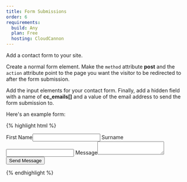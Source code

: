 ```yaml
---
title: Form Submissions
order: 6
requirements:
  build: Any
  plan: Free
  hosting: CloudCannon
---
```


Add a contact form to your site.

Create a normal form element. Make the `method` attribute **post** and the `action` attribute point to the page you want the visitor to be redirected to after the form submission.

Add the input elements for your contact form. Finally, add a hidden field with a name of **cc_emails[]** and a value of the email address to send the form submission to.

Here's an example form:

{% highlight html %}
<form method="post" action="/success.html">
  <label>First Name</label><input type="text" name="first_name" />
  <label>Surname</label><input type="text" name="surname" />
  <label>Message</label><textarea name="message"></textarea>
  <input type="hidden" name="cc_emails[]" value="mike@cloudcannon.com" />
  <input type="hidden" name="cc_emails[]" value="george@cloudcannon.com" />

  <input type="submit" value="Send Message" />
</form>
{% endhighlight %}
